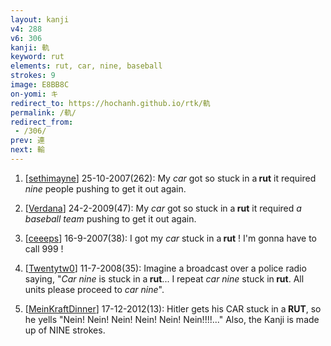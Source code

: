 ```yaml
---
layout: kanji
v4: 288
v6: 306
kanji: 軌
keyword: rut
elements: rut, car, nine, baseball
strokes: 9
image: E8BB8C
on-yomi: キ
redirect_to: https://hochanh.github.io/rtk/軌
permalink: /軌/
redirect_from:
 - /306/
prev: 連
next: 輸
---
```


1) [<a href="http://kanji.koohii.com/profile/sethimayne">sethimayne</a>] 25-10-2007(262): My <em>car</em> got so stuck in a<strong> rut</strong> it required <em>nine</em> people pushing to get it out again.

2) [<a href="http://kanji.koohii.com/profile/Verdana">Verdana</a>] 24-2-2009(47): My <em>car</em> got so stuck in a<strong> rut</strong> it required <em>a baseball team</em> pushing to get it out again.

3) [<a href="http://kanji.koohii.com/profile/ceeeps">ceeeps</a>] 16-9-2007(38): I got my <em>car</em> stuck in a<strong> rut</strong> ! I&#039;m gonna have to call 999 !

4) [<a href="http://kanji.koohii.com/profile/Twentytw0">Twentytw0</a>] 11-7-2008(35): Imagine a broadcast over a police radio saying, &quot;<em>Car nine</em> is stuck in a<strong> rut</strong>... I repeat <em>car nine</em> stuck in<strong> rut</strong>. All units please proceed to <em>car nine</em>&quot;.

5) [<a href="http://kanji.koohii.com/profile/MeinKraftDinner">MeinKraftDinner</a>] 17-12-2012(13): Hitler gets his CAR stuck in a<strong> RUT</strong>, so he yells &quot;Nein! Nein! Nein! Nein! Nein! Nein!!!!...&quot; Also, the Kanji is made up of NINE strokes.

